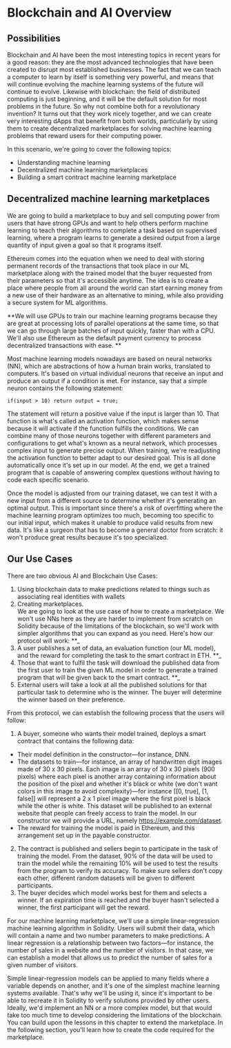 # Blockchain and AI Overview
## Possibilities
Blockchain and AI have been the most interesting topics in recent years for a good reason: they are the most advanced technologies that have been created to disrupt most established businesses. The fact that we can teach a computer to learn by itself is something very powerful, and means that will continue evolving the machine learning systems of the future will continue to evolve. Likewise with blockchain: the field of distributed computing is just beginning, and it will be the default solution for most problems in the future. So why not combine both for a revolutionary invention? It turns out that they work nicely together, and we can create very interesting dApps that benefit from both worlds, particularly by using them to create decentralized marketplaces for solving machine learning problems that reward users for their computing power.

In this scenario, we're going to cover the following topics:

- Understanding machine learning
- Decentralized machine learning marketplaces
- Building a smart contract machine learning marketplace

## Decentralized machine learning marketplaces
We are going to build a marketplace to buy and sell computing power from users that have strong GPUs and want to help others perform machine learning to teach their algorithms to complete a task based on supervised learning, where a program learns to generate a desired output from a large quantity of input given a goal so that it programs itself.

Ethereum comes into the equation when we need to deal with storing permanent records of the transactions that took place in our ML marketplace along with the trained model that the buyer requested from their parameters so that it's accessible anytime. The idea is to create a place where people from all around the world can start earning money from a new use of their hardware as an alternative to mining, while also providing a secure system for ML algorithms.

**We will use GPUs to train our machine learning programs because they are great at processing lots of parallel operations at the same time, so that we can go through large batches of input quickly, faster than with a CPU. We'll also use Ethereum as the default payment currency to process decentralized transactions with ease. **

Most machine learning models nowadays are based on neural networks (NN), which are abstractions of how a human brain works, translated to computers. It's based on virtual individual neurons that receive an input and produce an output if a condition is met. For instance, say that a simple neuron contains the following statement:


`if(input > 10) return output = true;`

The statement will return a positive value if the input is larger than 10. That function is what's called an activation function, which makes sense because it will activate if the function fulfills the conditions. We can combine many of those neurons together with different parameters and configurations to get what's known as a neural network, which processes complex input to generate precise output. When training, we're readjusting the activation function to better adapt to our desired goal. This is all done automatically once it's set up in our model. At the end, we get a trained program that is capable of answering complex questions without having to code each specific scenario.

Once the model is adjusted from our training dataset, we can test it with a new input from a different source to determine whether it's generating an optimal output. This is important since there's a risk of overfitting where the machine learning program optimizes too much, becoming too specific to our initial input, which makes it unable to produce valid results from new data. It's like a surgeon that has to become a general doctor from scratch: it won't produce great results because it's too specialized.

## Our Use Cases
There are two obvious AI and Blockchain Use Cases:
1. Using blockchain data to make predictions related to things such as associating real identities with wallets
2. Creating marketplaces.  
We are going to look at the use case of how to create a marketplace.
We won't use NNs here as they are harder to implement from scratch on Solidity because of the limitations of the blockchain, so we'll work with simpler algorithms that you can expand as you need. Here's how our protocol will work:
**_
1. A user publishes a set of data, an evaluation function (our ML model), and the reward for completing the task to the smart contract in ETH.
**_
2. Those that want to fulfil the task will download the published data from the first user to train the given ML model in order to generate a trained program that will be given back to the smart contract.
**_
3. External users will take a look at all the published solutions for that particular task to determine who is the winner. The buyer will determine the winner based on their preference.

From this protocol, we can establish the following process that the users will follow:

1. A buyer, someone who wants their model trained, deploys a smart contract that contains the following data:
* Their model definition in the constructor—for instance, DNN.
* The datasets to train—for instance, an array of handwritten digit images made of 30 x 30 pixels. Each image is an array of 30 x 30 pixels (900 pixels) where each pixel is another array containing information about the position of the pixel and whether it's black or white (we don't want colors in this image to avoid complexity)—for instance [[0, true], [1, false]] will represent a 2 x 1 pixel image where the first pixel is black while the other is white. This dataset will be published to an external website that people can freely access to train the model. In our constructor we will provide a URL, namely https://example.com/dataset.
* The reward for training the model is paid in Ethereum, and this arrangement set up in the payable constructor.
2. The contract is published and sellers begin to participate in the task of training the model. From the dataset, 90% of the data will be used to train the model while the remaining 10% will be used to test the results from the program to verify its accuracy. To make sure sellers don't copy each other, different random datasets will be given to different participants.
3. The buyer decides which model works best for them and selects a winner. If an expiration time is reached and the buyer hasn't selected a winner, the first participant will get the reward.

For our machine learning marketplace, we'll use a simple linear-regression machine learning algorithm in Solidity. Users will submit their data, which will contain a name and two number parameters to make predictions. A linear regression is a relationship between two factors—for instance, the number of sales in a website and the number of visitors. In that case, we can establish a model that allows us to predict the number of sales for a given number of visitors.

Simple linear-regression models can be applied to many fields where a variable depends on another, and it's one of the simplest machine learning systems available. That's why we'll be using it, since it's important to be able to recreate it in Solidity to verify solutions provided by other users. Ideally, we'd implement an NN or a more complex model, but that would take too much time to develop considering the limitations of the blockchain. You can build upon the lessons in this chapter to extend the marketplace. In the following section, you'll learn how to create the code required for the marketplace.
